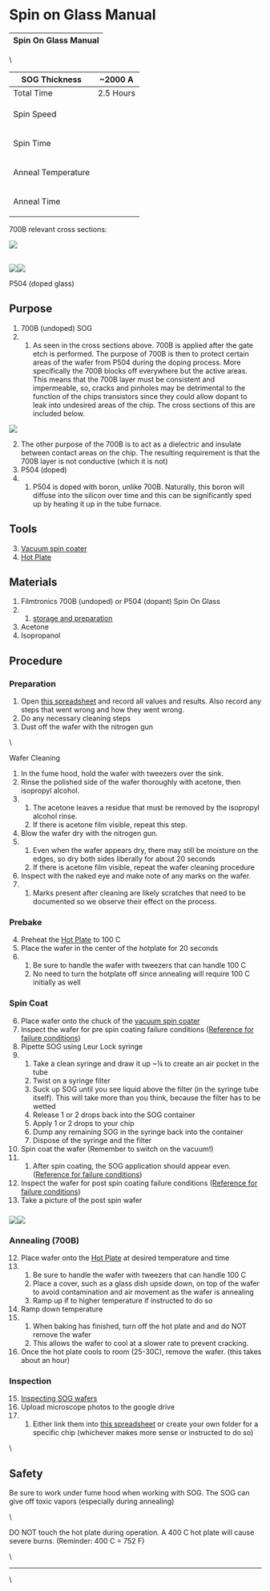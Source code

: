 # Spin on Glass Manual

| Spin On Glass Manual |
| -------------------- |

\


| SOG Thickness      | \~2000 A    |
| ------------------ | ----------- |
| Total Time         | 2.5 Hours   |
| Spin Speed         | <p><br></p> |
| Spin Time          | <p><br></p> |
| Anneal Temperature | <p><br></p> |
| Anneal Time        | <p><br></p> |

700B relevant cross sections:

![](https://lh6.googleusercontent.com/kih1uet7T2kAAt-Mqjskga35fD4MllY0N5Xtdq5XI5cYegD8ePmGcnOGsoWKpBavpfj16sSGOl6Qg9fkjPQ0SpsySn\_cnt4kMX99ra7ELFKQIjBDoNKloyG6wONAThjyadGVuULsLyvMsQNrGnsO-hY)

\
![](https://lh6.googleusercontent.com/lwBhEgFTuxMuVOHZr6\_XN-NzP2ZhOXO\_s\_zs4xU0WTiyL8TKdJOSpG\_dNfcv3c6FQYIgquyE-Q3HRcEGL1yONUCssn\_BTNlRvLUHhcaausHPpOjfhYuA1\_wZzN68ouAV-ZWugTxweMs9OP3tQXpEVKk)![](https://lh5.googleusercontent.com/sSmTBI6hfuWK0Hkw28w\_2Lw7eaaKyC80Y\_PblmsfhcrIgHak-QMgb8rxmhZXAKIOY5f4Oi2NdP0e5fDYhZvqVl1-c82ZtAWNjhJEQi5p-U7njzUO3MdqrnqwppTtNvQv6tOHzqhhL6M5EY8PvQY7OJs)

P504 (doped glass)

## Purpose

1. 700B (undoped) SOG
2.
   1. As seen in the cross sections above. 700B is applied after the gate etch is performed. The purpose of 700B is then to protect certain areas of the wafer from P504 during the doping process. More specifically the 700B blocks off everywhere but the active areas. This means that the 700B layer must be consistent and impermeable, so, cracks and pinholes may be detrimental to the function of the chips transistors since they could allow dopant to leak into undesired areas of the chip. The cross sections of this are included below.

![](https://lh3.googleusercontent.com/mv6HAXtlUqH6EawcdYnrPIqupeaFxToTpSqpxjcf8sc9A6PDrBTgIhbIUTmLdMhhlnv2smCCLukoraZ6BB\_tkkughBq3yd\_rdtCl4Nt2S2GwX95S5qt3XwQtbjXsvfvjB668oy3ifjkn5H\_nzULt1Q)

2. The other purpose of the 700B is to act as a dielectric and insulate between contact areas on the chip. The resulting requirement is that the 700B layer is not conductive (which it is not)
3. P504 (doped)
4.
   1. P504 is doped with boron, unlike 700B. Naturally, this boron will diffuse into the silicon over time and this can be significantly sped up by heating it up in the tube furnace.&#x20;

## Tools

3. [Vacuum spin coater](https://docs.google.com/document/d/1xl2Znqv970THWs4tepz\_Cetx3j9r2hTCr4MdhxKwyDc/edit?usp=sharing)
4. [Hot Plate](https://docs.google.com/document/d/14IZRb\_CLO6zwDDNvO9dSkzYD5jisfbr-6na2exCk-T0/edit?usp=sharing)

## Materials

1. Filmtronics 700B (undoped) or P504 (dopant) Spin On Glass
2.
   1. [storage and preparation](https://docs.google.com/document/d/1ZDfl5ehhsNCeg0cILxAQ3DSgg35inCzpQYTM5T-Tpig/edit?usp=sharing)
3. Acetone
4. Isopropanol

## Procedure

### Preparation

1. Open [this spreadsheet](https://docs.google.com/spreadsheets/d/16RCDKUIi40yrM9UH7k1RGnfHmALMW1aAkPhzuUAF6Tc/edit?usp=sharing) and record all values and results. Also record any steps that went wrong and how they went wrong.&#x20;
2. Do any necessary cleaning steps
3. Dust off the wafer with the nitrogen gun

\


Wafer Cleaning

1. In the fume hood, hold the wafer with tweezers over the sink.
2. Rinse the polished side of the wafer thoroughly with acetone, then isopropyl alcohol.
3.
   1. The acetone leaves a residue that must be removed by the isopropyl alcohol rinse.
   2. If there is acetone film visible, repeat this step.
4. Blow the wafer dry with the nitrogen gun.
5.
   1. Even when the wafer appears dry, there may still be moisture on the edges, so dry both sides liberally for about 20 seconds
   2. If there is acetone film visible, repeat the wafer cleaning procedure
6. Inspect with the naked eye and make note of any marks on the wafer.
7.
   1. Marks present after cleaning are likely scratches that need to be documented so we observe their effect on the process.

### Prebake

4. Preheat the [Hot Plate](https://docs.google.com/document/d/14IZRb\_CLO6zwDDNvO9dSkzYD5jisfbr-6na2exCk-T0/edit?usp=sharing) to 100 C
5. Place the wafer in the center of the hotplate for 20 seconds
6.
   1. Be sure to handle the wafer with tweezers that can handle 100 C
   2. No need to turn the hotplate off since annealing will require 100 C initially as well

### Spin Coat

6. Place wafer onto the chuck of the [vacuum spin coater](https://docs.google.com/document/d/1xl2Znqv970THWs4tepz\_Cetx3j9r2hTCr4MdhxKwyDc/edit?usp=sharing)
7. Inspect the wafer for pre spin coating failure conditions ([Reference for failure conditions](https://docs.google.com/document/d/1PGFy6Bar8kD9Lnka1koOhkTMzc6LxXHq-yRzDwc0J-I/edit?usp=sharing))
8. Pipette SOG using Leur Lock syringe
9.
   1. Take a clean syringe and draw it up \~¼ to create an air pocket in the tube
   2. Twist on a syringe filter
   3. Suck up SOG until you see liquid above the filter (in the syringe tube itself). This will take more than you think, because the filter has to be wetted
   4. Release 1 or 2 drops back into the SOG container
   5. Apply 1 or 2 drops to your chip
   6. Dump any remaining SOG in the syringe back into the container
   7. Dispose of the syringe and the filter
10. Spin coat the wafer (Remember to switch on the vacuum!)
11.
    1. After spin coating, the SOG application should appear even. ([Reference for failure conditions](https://docs.google.com/document/d/1PGFy6Bar8kD9Lnka1koOhkTMzc6LxXHq-yRzDwc0J-I/edit?usp=sharing))
12. Inspect the wafer for post spin coating failure conditions ([Reference for failure conditions](https://docs.google.com/document/d/1PGFy6Bar8kD9Lnka1koOhkTMzc6LxXHq-yRzDwc0J-I/edit?usp=sharing))
13. Take a picture of the post spin wafer

### ![](https://lh4.googleusercontent.com/4Ze7i5GPpmCDYI7aWq1580wodj3FLuTmzr5LFTFVKZZEH8wd3g3ZxrQDQnnKdB-IUx0fghg02me3XZP0K3uWaphXByDInh0R2B2zF9XwXxF4DsD2VuaxtlDmqD6MGCHN5h-SGkmNsc\_S5fNYML\_nlP4)![](https://lh6.googleusercontent.com/RT5HwEkmavaU19ulqmj9jaGKk7\_BrJwYQV73joK\_IWuo4s4lSiIjBKK0NuTwKOjWpMett8jFdsAquYMG\_DuvQ5Frj3jaCpMDT18Wev8pEJMBRENax5Zr5OsLYgqIhAI8IYR52UMHoDg1ugVve1Ms1j8)

### Annealing (700B)

12. Place wafer onto the [Hot Plate](https://docs.google.com/document/d/14IZRb\_CLO6zwDDNvO9dSkzYD5jisfbr-6na2exCk-T0/edit?usp=sharing) at desired temperature and time
13.
    1. Be sure to handle the wafer with tweezers that can handle 100 C
    2. Place a cover, such as a glass dish upside down, on top of the wafer to avoid contamination and air movement as the wafer is annealing
    3. Ramp up if to higher temperature if instructed to do so
14. Ramp down temperature
15.
    1. When baking has finished, turn off the hot plate and and do NOT remove the wafer
    2. This allows the wafer to cool at a slower rate to prevent cracking.
16. Once the hot plate cools to room (25-30C), remove the wafer. (this takes about an hour)

### Inspection

15. [Inspecting SOG wafers](https://docs.google.com/document/d/1\_ooYkyV0m09i5Vt-Nj7p-poasi7RSbHCJUnWa4\_Qd\_A/edit?usp=sharing)
16. Upload microscope photos to the google drive&#x20;
17.
    1. Either link them into [this spreadsheet](https://docs.google.com/spreadsheets/d/16RCDKUIi40yrM9UH7k1RGnfHmALMW1aAkPhzuUAF6Tc/edit?usp=sharing) or create your own folder for a specific chip (whichever makes more sense or instructed to do so)

\


## Safety

Be sure to work under fume hood when working with SOG. The SOG can give off toxic vapors (especially during annealing)

\


DO NOT touch the hot plate during operation. A 400 C hot plate will cause severe burns. (Reminder: 400 C = 752 F)

\


***

\
